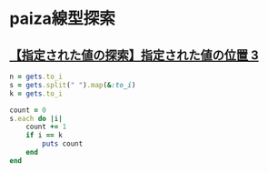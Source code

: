 # paiza線型探索


## [【指定された値の探索】指定された値の位置 3](https://paiza.jp/works/mondai/sequence_search_problems/ruby/sequence_search_problems_search_value_boss/result?token=4373caf49057f9867a0ec4af6d7cc12f)

```ruby
n = gets.to_i
s = gets.split(" ").map(&:to_i)
k = gets.to_i

count = 0
s.each do |i|
    count += 1
    if i == k
        puts count
    end
end
```
